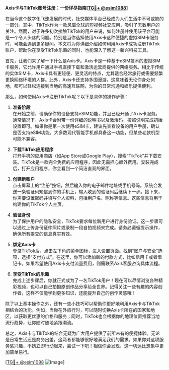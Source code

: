 **Axis卡与TikTok账号注册：一份详尽指南[[TG💪+ @esim1088](https://t.me/s/esim1088)]**

在当今这个数字化飞速发展的时代，社交媒体平台已经成为人们生活中不可或缺的一部分。其中，TikTok作为一款风靡全球的短视频社交应用，吸引了无数用户的关注。然而，对于许多初次接触TikTok的用户来说，如何注册并使用该平台可能是一个令人头疼的问题。特别是当你选择使用Axis卡这种便捷的虚拟SIM卡服务时，可能会遇到更多疑问。本文将为你详细介绍如何利用Axis卡成功注册TikTok账户，帮助你在享受TikTok乐趣的同时，也能深入了解这一新兴科技工具。

首先，让我们来了解一下什么是Axis卡。Axis卡是一种基于eSIM技术的虚拟SIM卡服务，它允许用户通过手机直接下载和激活运营商提供的网络服务。相比于传统的实体SIM卡，Axis卡具有更轻便、更灵活的特点，尤其适合经常旅行或需要频繁更换网络环境的人群。此外，Axis卡还支持多国漫游，这意味着无论你身处何地，都可以轻松连接到当地的高速互联网，为你的日常沟通和娱乐提供便利。

那么，如何使用Axis卡注册TikTok呢？以下是具体的操作步骤：

1. **准备阶段**  
   在开始之前，请确保你的设备支持eSIM功能，并且已经开通了Axis卡服务。通常情况下，Axis卡会附带一份详细的说明书以及激活码，按照说明完成初始设置即可。如果你是第一次使用eSIM卡，建议先查看设备的用户手册，确认是否支持eSIM功能。大多数现代智能手机都具备这一功能，但某些老款机型可能不兼容。

2. **下载TikTok应用程序**  
   打开手机的应用商店（如App Store或Google Play），搜索“TikTok”并下载安装。TikTok是一款完全免费的应用程序，因此无需担心额外费用。安装完成后，打开应用程序，你会看到一个简洁直观的界面。

3. **创建新账户**  
   点击屏幕上的“注册”按钮，然后输入你的电子邮件地址或手机号码。系统会发送一条验证码短信到你的手机上，输入收到的验证码后继续下一步。接下来，你需要设置密码并填写个人资料，包括用户名、昵称等信息。这些信息将用于构建你的TikTok个人主页。

4. **验证身份**  
   为了保护用户的隐私安全，TikTok要求每位新用户进行身份验证。这一步骤可以通过上传身份证件照片或录制一段自拍视频来完成。请务必遵循提示操作，确保所有提交的信息真实有效。

5. **绑定Axis卡**  
   登录TikTok后，点击左下角的菜单图标，进入设置页面。找到“账户与安全”选项，选择“支付方式”。在这里，你可以添加新的付款方式，比如信用卡或者借记卡。如果希望使用Axis卡支付流量费用，则需联系Axis客服咨询具体流程。

6. **享受TikTok的乐趣**  
   完成上述步骤后，你就正式成为了一名TikTok用户！现在可以尽情浏览各种精彩视频，也可以自己拍摄原创作品分享给全世界。记得关注一些有趣的内容创作者，这样不仅能学到更多知识，还能提升自己的创作灵感哦！

除了以上基本操作之外，还有一些小技巧可以帮助你更好地利用Axis卡与TikTok相结合的功能。例如，当你在外旅行时，可以随时切换Axis卡所在的国家和地区，以获取更优惠的价格和服务；同时，TikTok也会根据你的地理位置推荐当地流行趋势，让你随时随地紧跟潮流。

总之，Axis卡与TikTok的结合无疑为广大用户提供了前所未有的便捷体验。无论是日常生活还是商务出差，这两者都能够很好地满足我们的需求。如果你对这项服务感兴趣，不妨立即行动起来，尝试一下吧！相信你会发现，这一切远比想象中更加简单易行。

[[TG💪+ @esim1088](https://t.me/s/esim1088) ![Image](https://i.postimg.cc/4NQfJmqS/Snipaste-2025-05-13-00-14-12.png)]